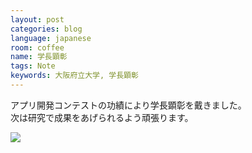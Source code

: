 ```yaml
---
layout: post
categories: blog
language: japanese
room: coffee
name: 学長顕彰
tags: Note
keywords: 大阪府立大学, 学長顕彰
---
```


アプリ開発コンテストの功績により学長顕彰を戴きました。<br>
次は研究で成果をあげられるよう頑張ります。

<img src="https://dl.dropboxusercontent.com/u/12208857/img/honor_myphoto.jpg" class="image-on-frame">
